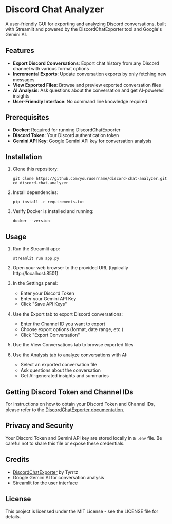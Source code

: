 # Discord Chat Analyzer

A user-friendly GUI for exporting and analyzing Discord conversations, built with Streamlit and powered by the DiscordChatExporter tool and Google's Gemini AI.

## Features

- **Export Discord Conversations**: Export chat history from any Discord channel with various format options
- **Incremental Exports**: Update conversation exports by only fetching new messages
- **View Exported Files**: Browse and preview exported conversation files
- **AI Analysis**: Ask questions about the conversation and get AI-powered insights
- **User-Friendly Interface**: No command line knowledge required

## Prerequisites

- **Docker**: Required for running DiscordChatExporter
- **Discord Token**: Your Discord authentication token
- **Gemini API Key**: Google Gemini API key for conversation analysis

## Installation

1. Clone this repository:
   ```
   git clone https://github.com/yourusername/discord-chat-analyzer.git
   cd discord-chat-analyzer
   ```

2. Install dependencies:
   ```
   pip install -r requirements.txt
   ```

3. Verify Docker is installed and running:
   ```
   docker --version
   ```

## Usage

1. Run the Streamlit app:
   ```
   streamlit run app.py
   ```

2. Open your web browser to the provided URL (typically http://localhost:8501)

3. In the Settings panel:
   - Enter your Discord Token
   - Enter your Gemini API Key
   - Click "Save API Keys"

4. Use the Export tab to export Discord conversations:
   - Enter the Channel ID you want to export
   - Choose export options (format, date range, etc.)
   - Click "Export Conversation"

5. Use the View Conversations tab to browse exported files

6. Use the Analysis tab to analyze conversations with AI:
   - Select an exported conversation file
   - Ask questions about the conversation
   - Get AI-generated insights and summaries

## Getting Discord Token and Channel IDs

For instructions on how to obtain your Discord Token and Channel IDs, please refer to the [DiscordChatExporter documentation](https://github.com/Tyrrrz/DiscordChatExporter/blob/master/.docs/Token-and-IDs.md).

## Privacy and Security

Your Discord Token and Gemini API key are stored locally in a `.env` file. Be careful not to share this file or expose these credentials.

## Credits

- [DiscordChatExporter](https://github.com/Tyrrrz/DiscordChatExporter) by Tyrrrz
- Google Gemini AI for conversation analysis
- Streamlit for the user interface

## License

This project is licensed under the MIT License - see the LICENSE file for details.